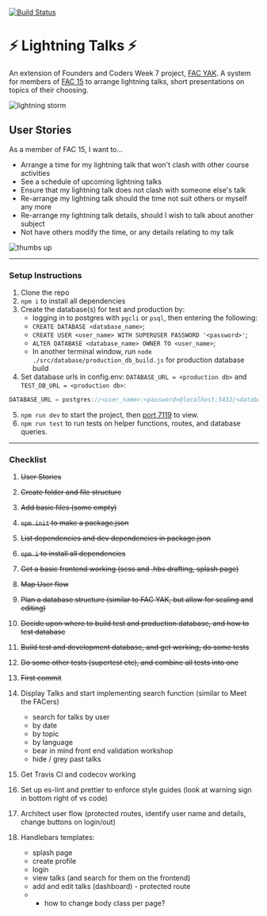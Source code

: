 [![Build Status](https://travis-ci.org/mr-bagglesworth/lightningTalks.svg?branch=master)](https://travis-ci.org/mr-bagglesworth/lightningTalks)

# :zap: Lightning Talks :zap:
An extension of Founders and Coders Week 7 project, [FAC YAK](https://github.com/fac-15/FAC-YAK). A system for members of [FAC 15](https://github.com/fac-15) to arrange lightning talks, short presentations on topics of their choosing.

![lightning storm](https://i.giphy.com/media/FZzbTJyRTwPuw/source.gif)

## User Stories
As a member of FAC 15, I want to...
- Arrange a time for my lightning talk that won't clash with other course activities
- See a schedule of upcoming lightning talks
- Ensure that my lightning talk does not clash with someone else's talk
- Re-arrange my lightning talk should the time not suit others or myself any more
- Re-arrange my lightning talk details, should I wish to talk about another subject
- Not have others modify the time, or any details relating to my talk

![thumbs up](https://media.giphy.com/media/7PwOZJLNYUkU/giphy.gif)

---

### Setup Instructions
1. Clone the repo
2. `npm i` to install all dependencies
3. Create the database(s) for test and production by:
    - logging in to postgres with `pgcli` or `psql`, then entering the following:
    - `CREATE DATABASE <database_name>`;
    - `CREATE USER <user_name> WITH SUPERUSER PASSWORD '<password>'`;
    - `ALTER DATABASE <database_name> OWNER TO <user_name>`;
    - In another terminal window, run `node ./src/database/production_db_build.js` for production database build
4. Set database urls in config.env: `DATABASE_URL = <production db>` and `TEST_DB_URL = <production db>`:
```javascript
DATABASE_URL = postgres://<user_name>:<password>@localhost:5432/<database_name>
```
5. `npm run dev` to start the project, then [port 7119](http://localhost:7119) to view.
6. `npm run test` to run tests on helper functions, routes, and database queries.


---

### Checklist
1. ~~User Stories~~
2. ~~Create folder and file structure~~
3. ~~Add basic files (some empty)~~
4. ~~`npm init` to make a package.json~~
5. ~~List dependencies and dev dependencies in package.json~~
6. ~~`npm i` to install all dependencies~~
7. ~~Get a basic frontend working (scss and .hbs drafting, splash page)~~
8. ~~Map User flow~~
9. ~~Plan a database structure (similar to FAC YAK, but allow for scaling and editing)~~
10. ~~Decide upon where to build test and production database, and how to test database~~
11. ~~Build test and development database, and get working, do some tests~~
12. ~~Do some other tests (supertest etc), and combine all tests into one~~
13. ~~First commit~~

14. Display Talks and start implementing search function (similar to Meet the FACers)
    - search for talks by user
    - by date
    - by topic
    - by language
    - bear in mind front end validation workshop
    - hide / grey past talks
15. Get Travis CI and codecov working
16. Set up es-lint and prettier to enforce style guides (look at warning sign in bottom right of vs code)
17. Architect user flow (protected routes, identify user name and details, change buttons on login/out)

18. Handlebars templates:
    - splash page
    - create profile
    - login
    - view talks (and search for them on the frontend)
    - add and edit talks (dashboard) - protected route
    - - how to change body class per page?
